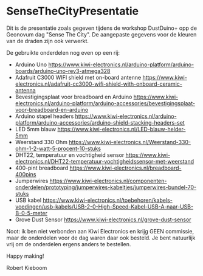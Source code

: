 # SenseTheCityPresentatie

Dit is de presentatie zoals gegeven tijdens de workshop DustDuino+ opp de Geonovum dag "Sense The City".
De aangepaste gegevens voor de kleuren van de draden zijn ook verwerkt.

De gebruikte onderdelen nog even op een rij:

- Arduino Uno
  https://www.kiwi-electronics.nl/arduino-platform/arduino-boards/arduino-uno-rev3-atmega328
- Adafruit C3000 WIFI shield met on-board antenne
  https://www.kiwi-electronics.nl/adafruit-cc3000-wifi-shield-with-onboard-ceramic-antenna
- Bevestigingsplaat voor breadboard en Arduino
  https://www.kiwi-electronics.nl/arduino-platform/arduino-accessories/bevestigingsplaat-voor-breadboard-en-arduino
- Arduino stapel headers
  https://www.kiwi-electronics.nl/arduino-platform/arduino-accessories/arduino-shield-stacking-headers-set
- LED 5mm blauw
  https://www.kiwi-electronics.nl/LED-blauw-helder-5mm
- Weerstand 330 Ohm
  https://www.kiwi-electronics.nl/Weerstand-330-ohm-1-2-watt-5-procent-10-stuks
- DHT22, temperatuur en vochtigheid sensor
  https://www.kiwi-electronics.nl/DHT22-temperatuur-vochtigheidssensor-met-weerstand
- 400-pint breadboard
  https://www.kiwi-electronics.nl/breadboard-400pins
- Jumperwires
  https://www.kiwi-electronics.nl/componenten-onderdelen/prototyping/jumperwires-kabeltjes/jumperwires-bundel-70-stuks
- USB kabel
  https://www.kiwi-electronics.nl/toebehoren/kabels-voedingen/usb-kabels/USB-2-0-High-Speed-Kabel-USB-A-naar-USB-B-0-5-meter
- Grove Dust Sensor
  https://www.kiwi-electronics.nl/grove-dust-sensor

Noot: ik ben niet verbonden aan Kiwi Electronics en krijg GEEN commissie, maar de onderdelen voor de dag waren daar ook besteld. Je bent natuurlijk vrij om de onderdelen ergens anders te bestellen.

Happy making!

Robert Kieboom
